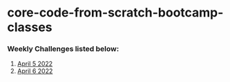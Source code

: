 # core-code-from-scratch-bootcamp-classes

### Weekly Challenges listed below:

1. [April 5 2022](https://github.com/HackMort/core-code-from-scratch-bc-class-1/blob/master/weeklys/april-5-22.md)
2. [April 6 2022](https://github.com/HackMort/core-code-from-scratch-bc-class-1/blob/master/weeklys/april-6-22.md)
